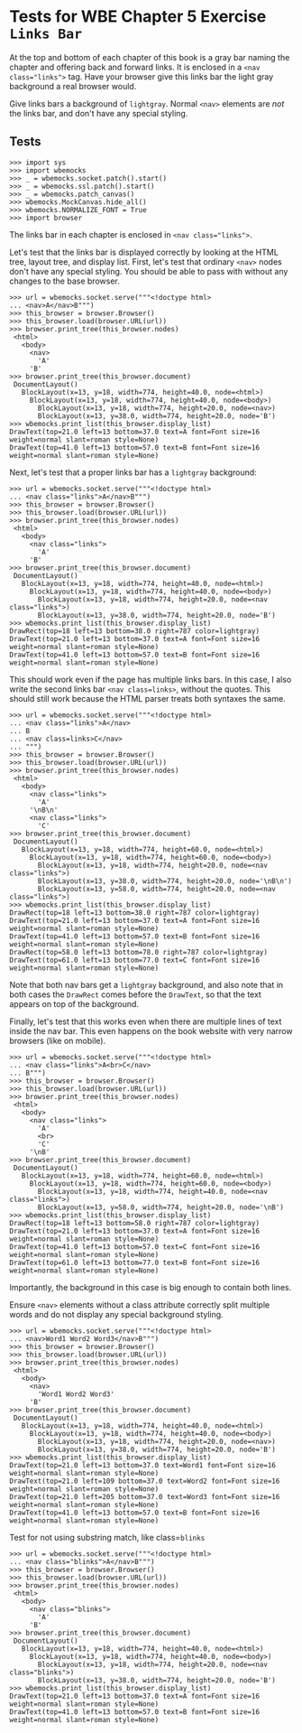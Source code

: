 Tests for WBE Chapter 5 Exercise `Links Bar`
============================================

At the top and bottom of each chapter of this book is a gray bar
naming the chapter and offering back and forward links. It is enclosed
in a `<nav class="links">` tag. Have your browser give this links bar
the light gray background a real browser would.

Give links bars a background of `lightgray`. Normal `<nav>` elements
are *not* the links bar, and don't have any special styling.

Tests
-----

    >>> import sys
    >>> import wbemocks
    >>> _ = wbemocks.socket.patch().start()
    >>> _ = wbemocks.ssl.patch().start()
    >>> _ = wbemocks.patch_canvas()
    >>> wbemocks.MockCanvas.hide_all()
    >>> wbemocks.NORMALIZE_FONT = True
    >>> import browser

The links bar in each chapter is enclosed in `<nav class="links">`.

Let's test that the links bar is displayed correctly by looking at the
HTML tree, layout tree, and display list. First, let's test that
ordinary `<nav>` nodes don't have any special styling. You should be
able to pass with without any changes to the base browser.

    >>> url = wbemocks.socket.serve("""<!doctype html>
    ... <nav>A</nav>B""")
    >>> this_browser = browser.Browser()
    >>> this_browser.load(browser.URL(url))
    >>> browser.print_tree(this_browser.nodes)
     <html>
       <body>
         <nav>
           'A'
         'B'
    >>> browser.print_tree(this_browser.document)
     DocumentLayout()
       BlockLayout(x=13, y=18, width=774, height=40.0, node=<html>)
         BlockLayout(x=13, y=18, width=774, height=40.0, node=<body>)
           BlockLayout(x=13, y=18, width=774, height=20.0, node=<nav>)
           BlockLayout(x=13, y=38.0, width=774, height=20.0, node='B')
    >>> wbemocks.print_list(this_browser.display_list)
    DrawText(top=21.0 left=13 bottom=37.0 text=A font=Font size=16 weight=normal slant=roman style=None)
    DrawText(top=41.0 left=13 bottom=57.0 text=B font=Font size=16 weight=normal slant=roman style=None)

Next, let's test that a proper links bar has a `lightgray` background:

    >>> url = wbemocks.socket.serve("""<!doctype html>
    ... <nav class="links">A</nav>B""")
    >>> this_browser = browser.Browser()
    >>> this_browser.load(browser.URL(url))
    >>> browser.print_tree(this_browser.nodes)
     <html>
       <body>
         <nav class="links">
           'A'
         'B'
    >>> browser.print_tree(this_browser.document)
     DocumentLayout()
       BlockLayout(x=13, y=18, width=774, height=40.0, node=<html>)
         BlockLayout(x=13, y=18, width=774, height=40.0, node=<body>)
           BlockLayout(x=13, y=18, width=774, height=20.0, node=<nav class="links">)
           BlockLayout(x=13, y=38.0, width=774, height=20.0, node='B')
    >>> wbemocks.print_list(this_browser.display_list)
    DrawRect(top=18 left=13 bottom=38.0 right=787 color=lightgray)
    DrawText(top=21.0 left=13 bottom=37.0 text=A font=Font size=16 weight=normal slant=roman style=None)
    DrawText(top=41.0 left=13 bottom=57.0 text=B font=Font size=16 weight=normal slant=roman style=None)

This should work even if the page has multiple links bars. In this
case, I also write the second links bar `<nav class=links>`, without
the quotes. This should still work because the HTML parser treats both
syntaxes the same.

    >>> url = wbemocks.socket.serve("""<!doctype html>
    ... <nav class="links">A</nav>
    ... B
    ... <nav class=links>C</nav>
    ... """)
    >>> this_browser = browser.Browser()
    >>> this_browser.load(browser.URL(url))
    >>> browser.print_tree(this_browser.nodes)
     <html>
       <body>
         <nav class="links">
           'A'
         '\nB\n'
         <nav class="links">
           'C'
    >>> browser.print_tree(this_browser.document)
     DocumentLayout()
       BlockLayout(x=13, y=18, width=774, height=60.0, node=<html>)
         BlockLayout(x=13, y=18, width=774, height=60.0, node=<body>)
           BlockLayout(x=13, y=18, width=774, height=20.0, node=<nav class="links">)
           BlockLayout(x=13, y=38.0, width=774, height=20.0, node='\nB\n')
           BlockLayout(x=13, y=58.0, width=774, height=20.0, node=<nav class="links">)
    >>> wbemocks.print_list(this_browser.display_list)
    DrawRect(top=18 left=13 bottom=38.0 right=787 color=lightgray)
    DrawText(top=21.0 left=13 bottom=37.0 text=A font=Font size=16 weight=normal slant=roman style=None)
    DrawText(top=41.0 left=13 bottom=57.0 text=B font=Font size=16 weight=normal slant=roman style=None)
    DrawRect(top=58.0 left=13 bottom=78.0 right=787 color=lightgray)
    DrawText(top=61.0 left=13 bottom=77.0 text=C font=Font size=16 weight=normal slant=roman style=None)

Note that both nav bars get a `lightgray` background, and also note
that in both cases the `DrawRect` comes before the `DrawText`, so that
the text appears on top of the background.

Finally, let's test that this works even when there are multiple lines
of text inside the nav bar. This even happens on the book website with
very narrow browsers (like on mobile).

    >>> url = wbemocks.socket.serve("""<!doctype html>
    ... <nav class="links">A<br>C</nav>
    ... B""")
    >>> this_browser = browser.Browser()
    >>> this_browser.load(browser.URL(url))
    >>> browser.print_tree(this_browser.nodes)
     <html>
       <body>
         <nav class="links">
           'A'
           <br>
           'C'
         '\nB'
    >>> browser.print_tree(this_browser.document)
     DocumentLayout()
       BlockLayout(x=13, y=18, width=774, height=60.0, node=<html>)
         BlockLayout(x=13, y=18, width=774, height=60.0, node=<body>)
           BlockLayout(x=13, y=18, width=774, height=40.0, node=<nav class="links">)
           BlockLayout(x=13, y=58.0, width=774, height=20.0, node='\nB')
    >>> wbemocks.print_list(this_browser.display_list)
    DrawRect(top=18 left=13 bottom=58.0 right=787 color=lightgray)
    DrawText(top=21.0 left=13 bottom=37.0 text=A font=Font size=16 weight=normal slant=roman style=None)
    DrawText(top=41.0 left=13 bottom=57.0 text=C font=Font size=16 weight=normal slant=roman style=None)
    DrawText(top=61.0 left=13 bottom=77.0 text=B font=Font size=16 weight=normal slant=roman style=None)
     
Importantly, the background in this case is big enough to contain both lines.

Ensure `<nav>` elements without a class attribute correctly split multiple words and do not display any special background styling.

    >>> url = wbemocks.socket.serve("""<!doctype html>
    ... <nav>Word1 Word2 Word3</nav>B""")
    >>> this_browser = browser.Browser()
    >>> this_browser.load(browser.URL(url))
    >>> browser.print_tree(this_browser.nodes)
     <html>
       <body>
         <nav>
           'Word1 Word2 Word3'
         'B'
    >>> browser.print_tree(this_browser.document)
     DocumentLayout()
       BlockLayout(x=13, y=18, width=774, height=40.0, node=<html>)
         BlockLayout(x=13, y=18, width=774, height=40.0, node=<body>)
           BlockLayout(x=13, y=18, width=774, height=20.0, node=<nav>)
           BlockLayout(x=13, y=38.0, width=774, height=20.0, node='B')
    >>> wbemocks.print_list(this_browser.display_list)
    DrawText(top=21.0 left=13 bottom=37.0 text=Word1 font=Font size=16 weight=normal slant=roman style=None)
    DrawText(top=21.0 left=109 bottom=37.0 text=Word2 font=Font size=16 weight=normal slant=roman style=None)
    DrawText(top=21.0 left=205 bottom=37.0 text=Word3 font=Font size=16 weight=normal slant=roman style=None)
    DrawText(top=41.0 left=13 bottom=57.0 text=B font=Font size=16 weight=normal slant=roman style=None)


Test for not using substring match, like class=`blinks`

    >>> url = wbemocks.socket.serve("""<!doctype html>
    ... <nav class="blinks">A</nav>B""")
    >>> this_browser = browser.Browser()
    >>> this_browser.load(browser.URL(url))
    >>> browser.print_tree(this_browser.nodes)
     <html>
       <body>
         <nav class="blinks">
           'A'
         'B'
    >>> browser.print_tree(this_browser.document)
     DocumentLayout()
       BlockLayout(x=13, y=18, width=774, height=40.0, node=<html>)
         BlockLayout(x=13, y=18, width=774, height=40.0, node=<body>)
           BlockLayout(x=13, y=18, width=774, height=20.0, node=<nav class="blinks">)
           BlockLayout(x=13, y=38.0, width=774, height=20.0, node='B')
    >>> wbemocks.print_list(this_browser.display_list)
    DrawText(top=21.0 left=13 bottom=37.0 text=A font=Font size=16 weight=normal slant=roman style=None)
    DrawText(top=41.0 left=13 bottom=57.0 text=B font=Font size=16 weight=normal slant=roman style=None)
